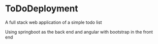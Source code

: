 # ToDoDeployment
 
A full stack web application of a simple todo list

Using springboot as the back end and angular with bootstrap in the front end
